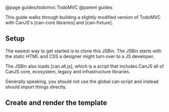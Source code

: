 @page guides/todomvc TodoMVC
@parent guides


This guide walks through building a slightly modified version of TodoMVC with CanJS's [can-core libraries]
and [can-fixture].


## Setup

The easiest way to get started is to clone this JSBin.  The JSBin starts
with the static HTML and CSS a designer might turn over to a JS developer.

The JSBin also loads [can.all.js], which is a script that includes
CanJS all of CanJS core, ecosystem, legacy and infrastructure libraries.

Generally speaking, you should not use the global can script and instead
should import things directly.

## Create and render the template
